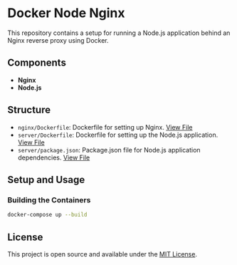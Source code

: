 # Docker Node Nginx

This repository contains a setup for running a Node.js application behind an Nginx reverse proxy using Docker.

## Components

- **Nginx**
- **Node.js**

## Structure

- `nginx/Dockerfile`: Dockerfile for setting up Nginx. [View File](https://github.com/malewicz1337/docker-node-nginx/blob/main/nginx/Dockerfile)
- `server/Dockerfile`: Dockerfile for setting up the Node.js application. [View File](https://github.com/malewicz1337/docker-node-nginx/blob/main/server/Dockerfile)
- `server/package.json`: Package.json file for Node.js application dependencies. [View File](https://github.com/malewicz1337/docker-node-nginx/blob/main/server/package.json)

## Setup and Usage

### Building the Containers

```bash
docker-compose up --build
```

## License

This project is open source and available under the [MIT License](LICENSE).
